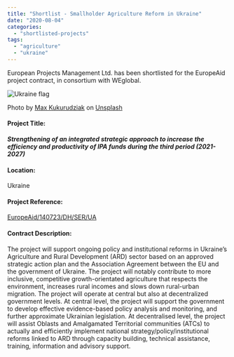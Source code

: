 ```yaml
---
title: "Shortlist - Smallholder Agriculture Reform in Ukraine"
date: "2020-08-04"
categories: 
  - "shortlisted-projects"
tags: 
  - "agriculture"
  - "ukraine"
---
```


European Projects Management Ltd. has been shortlisted for the EuropeAid project contract, in consortium with WEglobal.

![Ukraine flag](images/max-kukurudziak-qbc3Zmxw0G8-unsplash-e1599215590115-1024x436.jpg)

Photo by [Max Kukurudziak](https://unsplash.com/@maxkuk?utm_source=unsplash&utm_medium=referral&utm_content=creditCopyText) on [Unsplash](https://unsplash.com/?utm_source=unsplash&utm_medium=referral&utm_content=creditCopyText)

#### Project Title:

**_**Strengthening of an integrated strategic approach to increase the efficiency and productivity of IPA funds during the third period (2021-2027)**_**

#### Location:

Ukraine

#### Project Reference:

[EuropeAid/140723/DH/SER/UA](https://webgate.ec.europa.eu/europeaid/online-services/index.cfm?ADSSChck=1599214938995&do=publi.welcome&nbPubliList=15&aofr=140723&searchtype=RS&orderbyad=Desc&orderby=upd&userlanguage=en)

#### **Contract Description:**

The project will support ongoing policy and institutional reforms in Ukraine’s Agriculture and Rural Development (ARD) sector based on an approved strategic action plan and the Association Agreement between the EU and the government of Ukraine. The project will notably contribute to more inclusive, competitive growth-orientated agriculture that respects the environment, increases rural incomes and slows down rural-urban migration. The project will operate at central but also at decentralized government levels. At central level, the project will support the government to develop effective evidence-based policy analysis and monitoring, and further approximate Ukrainian legislation. At decentralised level, the project will assist Oblasts and Amalgamated Territorial communities (ATCs) to actually and efficiently implement national strategy/policy/institutional reforms linked to ARD through capacity building, technical assistance, training, information and advisory support.
